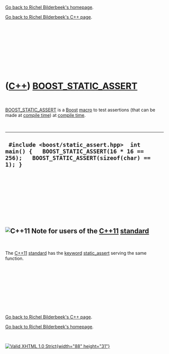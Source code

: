 [Go back to Richel Bilderbeek's homepage](index.htm).

[Go back to Richel Bilderbeek's C++ page](Cpp.htm).

 

 

 

 

 

([C++](Cpp.htm)) [BOOST\_STATIC\_ASSERT](CppBOOST_STATIC_ASSERT.htm)
====================================================================

 

[BOOST\_STATIC\_ASSERT](CppBOOST_STATIC_ASSERT.htm) is a
[Boost](CppBoost.htm) [macro](CppMacro.htm)[]() to test assertions (that
can be made at [compile time](CppCompileTime.htm)) at [compile
time](CppCompileTime.htm).

 

  ----------------------------------------------------------------------------------------------------------------------------------------
  ` #include <boost/static_assert.hpp>  int main() {   BOOST_STATIC_ASSERT(16 * 16 == 256);   BOOST_STATIC_ASSERT(sizeof(char) == 1); }`
  ----------------------------------------------------------------------------------------------------------------------------------------

 

 

 

 

 

![C++11](PicCpp11.png) Note for users of the [C++11](Cpp11.htm) [standard](CppStandard.htm)
-------------------------------------------------------------------------------------------

 

The [C++11](Cpp11.htm) [standard](CppStandard.htm) has the
[keyword](CppKeyword.htm) [static\_assert](CppStatic_assert.htm) serving
the same function.

 

 

 

 

 

[Go back to Richel Bilderbeek's C++ page](Cpp.htm).

[Go back to Richel Bilderbeek's homepage](index.htm).

 

[![Valid XHTML 1.0 Strict](valid-xhtml10.png){width="88"
height="31"}](http://validator.w3.org/check?uri=referer)
